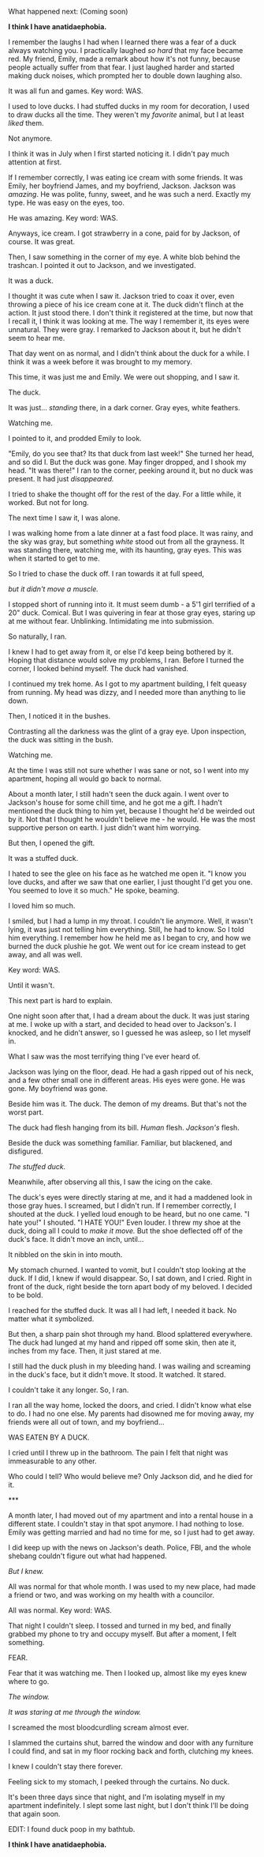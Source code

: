 What happened next: (Coming soon)

**I think I have anatidaephobia.**

I remember the laughs I had when I learned there was a fear of a duck always watching you.  I practically laughed *so hard* that my face became red. My friend, Emily, made a remark about how it's not funny, because people actually suffer from that fear. I just laughed harder and started making duck noises, which prompted her to double down laughing also.

It was all fun and games. Key word: WAS.

I used to love ducks. I had stuffed ducks in my room for decoration, I used to draw ducks all the time. They weren't my *favorite* animal, but I at least *liked* them.

Not anymore.

I think it was in July when I first started noticing it. I didn't pay much attention at first.

If I remember correctly, I was eating ice cream with some friends. It was Emily, her boyfriend James, and my boyfriend, Jackson. Jackson was *amazing*. He was polite, funny, sweet, and he was such a nerd. Exactly my type. He was easy on the eyes, too.

He was amazing. Key word: WAS.

Anyways, ice cream. I got strawberry in a cone, paid for by Jackson, of course. It was great.

Then, I saw something in the corner of my eye. A white blob behind the trashcan. I pointed it out to Jackson, and we investigated.

It was a duck.

I thought it was cute when I saw it. Jackson tried to coax it over, even throwing a piece of his ice cream cone at it. The duck didn't flinch at the action. It just stood there. I don't think it registered at the time, but now that I recall it, I think it was looking at me. The way I remember it, its eyes were unnatural. They were gray. I remarked to Jackson about it, but he didn't seem to hear me.

That day went on as normal, and I didn't think about the duck for a while. I think it was a week before it was brought to my memory.

This time, it was just me and Emily. We were out shopping, and I saw it.

The duck.

It was just... *standing* there, in a dark corner. Gray eyes, white feathers.

Watching me.

I pointed to it, and prodded Emily to look.

"Emily, do you see that? Its that duck from last week!" She turned her head, and so did I. But the duck was gone. May finger dropped, and I shook my head. "It was there!" I ran to the corner, peeking around it, but no duck was present. It had just *disappeared.*

I tried to shake the thought off for the rest of the day. For a little while, it worked. But not for long.

The next time I saw it, I was alone.

I was walking home from a late dinner at a fast food place. It was rainy, and the sky was gray, but something *white* stood out from all the grayness. It was standing there, watching me, with its haunting, gray eyes. This was when it started to get to me.

So I tried to chase the duck off. I ran towards it at full speed,

*but it didn't move a muscle.*

I stopped short of running into it. It must seem dumb - a 5'1 girl terrified of a 20" duck. Comical. But I was quivering in fear at those gray eyes, staring up at me without fear. Unblinking. Intimidating me into submission.

So naturally, I ran.

I knew I had to get away from it, or else I'd keep being bothered by it. Hoping that distance would solve my problems, I ran. Before I turned the corner, I looked behind myself. The duck had vanished.

I continued my trek home. As I got to my apartment building, I felt queasy from running. My head was dizzy, and I needed more than anything to lie down.

Then, I noticed it in the bushes.

Contrasting all the darkness was the glint of a gray eye. Upon inspection, the duck was sitting in the bush.

Watching me.

At the time I was still not sure whether I was sane or not, so I went into my apartment, hoping all would go back to normal.

About a month later, I still hadn't seen the duck again. I went over to Jackson's house for some chill time, and he got me a gift. I hadn't mentioned the duck thing to him yet, because I thought he'd be weirded out by it. Not that I thought he wouldn't believe me - he would. He was the most supportive person on earth. I just didn't want him worrying.

But then, I opened the gift.

It was a stuffed duck.

I hated to see the glee on his face as he watched me open it. "I know you love ducks, and after we saw that one earlier, I just thought I'd get you one. You seemed to love it so much." He spoke, beaming.

I loved him so much.

I smiled, but I had a lump in my throat. I couldn't lie anymore. Well, it wasn't lying, it was just not telling him everything. Still, he had to know. So I told him everything. I remember how he held me as I began to cry, and how we burned the duck plushie he got. We went out for ice cream instead to get away, and all was well.

Key word: WAS.

Until it wasn't.

This next part is hard to explain.

One night soon after that, I had a dream about the duck. It was just staring at me. I woke up with a start, and decided to head over to Jackson's. I knocked, and he didn't answer, so I guessed he was asleep, so I let myself in.

What I saw was the most terrifying thing I've ever heard of.

Jackson was lying on the floor, dead. He had a gash ripped out of his neck, and a few other small one in different areas. His eyes were gone. He was gone. My boyfriend was gone.

Beside him was it. The duck. The demon of my dreams. But that's not the worst part.

The duck had flesh hanging from its bill. *Human* flesh. *Jackson's* flesh.

Beside the duck was something familiar. Familiar, but blackened, and disfigured.

*The stuffed duck.*

Meanwhile, after observing all this, I saw the icing on the cake.

The duck's eyes were directly staring at me, and it had a maddened look in those gray hues. I screamed, but I didn't run. If I remember correctly, I shouted at the duck. I yelled loud enough to be heard, but no one came. "I hate you!" I shouted. "I HATE YOU!" Even louder. I threw my shoe at the duck, doing all I could to *make it move.* But the shoe deflected off of the duck's face. It didn't move an inch, until...

It nibbled on the skin in into mouth.

My stomach churned. I wanted to vomit, but I couldn't stop looking at the duck. If I did, I knew if would disappear. So, I sat down, and I cried. Right in front of the duck, right beside the torn apart body of my beloved. I decided to be bold.

I reached for the stuffed duck. It was all I had left, I needed it back. No matter what it symbolized.

But then, a sharp pain shot through my hand. Blood splattered everywhere. The duck had lunged at my hand and ripped off some skin, then ate it, inches from my face. Then, it just stared at me.

I still had the duck plush in my bleeding hand. I was wailing and screaming in the duck's face, but it didn't move. It stood. It watched. It stared.

I couldn't take it any longer. So, I ran.

I ran all the way home, locked the doors, and cried. I didn't know what else to do. I had no one else. My parents had disowned me for moving away, my friends were all out of town, and my boyfriend...

WAS EATEN BY A DUCK.

I cried until I threw up in the bathroom. The pain I felt that night was immeasurable to any other.

Who could I tell? Who would believe me? Only Jackson did, and he died for it.

\*\*\*

A month later, I had moved out of my apartment and into a rental house in a different state. I couldn't stay in that spot anymore. I had nothing to lose. Emily was getting married and had no time for me, so I just had to get away.

I did keep up with the news on Jackson's death. Police, FBI, and the whole shebang couldn't figure out what had happened.

*But I knew.*

All was normal for that whole month. I was used to my new place, had made a friend or two, and was working on my health with a councilor.

All was normal. Key word: WAS.

That night I couldn't sleep. I tossed and turned in my bed, and finally grabbed my phone to try and occupy myself. But after a moment, I felt something.

FEAR.

Fear that it was watching me. Then I looked up, almost like my eyes knew where to go.

*The window.*

*It was staring at me through the window.*

I screamed the most bloodcurdling scream almost ever.

I slammed the curtains shut, barred the window and door with any furniture I could find, and sat in my floor rocking back and forth, clutching my knees.

I knew I couldn't stay there forever.

Feeling sick to my stomach, I peeked through the curtains. No duck.

It's been three days since that night, and I'm isolating myself in my apartment indefinitely. I slept some last night, but I don't think I'll be doing that again soon.

EDIT: I  found duck poop in my bathtub.

**I think I have anatidaephobia.**